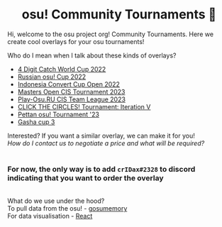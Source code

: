 <h1 align="center">osu! Community Tournaments 👋</h1>

Hi, welcome to the osu project org! Community Tournaments. Here we create cool overlays for your osu tournaments!

Who do I mean when I talk about these kinds of overlays?
- [4 Digit Catch World Cup 2022](https://www.twitch.tv/videos/1587766984)
- [Russian osu! Cup 2022](https://www.twitch.tv/videos/1625212582)
- [Indonesia Convert Cup Open 2022](https://www.twitch.tv/videos/1649711958)
- [Masters Open CIS Tournament 2023](https://www.twitch.tv/videos/1800907815)
- [Play-Osu.RU CIS Team League 2023](https://www.youtube.com/watch?v=ziejcCAM-C8)
- [CLICK THE CIRCLES! Tournament: Iteration V](https://www.twitch.tv/videos/1860566835)
- [Pettan osu! Tournament '23](https://www.twitch.tv/videos/1865652464)
- [Gasha cup 3](https://www.twitch.tv/videos/1866656604)

Interested? If you want a similar overlay, we can make it for you!<br/>
*How do I contact us to negotiate a price and what will be required?*<br/><br/>
### For now, the only way is to add `crIDax#2328` to discord indicating that you want to order the overlay
\
What do we use under the hood?\
To pull data from the osu! - [gosumemory](https://github.com/l3lackShark/gosumemory)\
For data visualisation - [React](https://github.com/Facebook/react)
